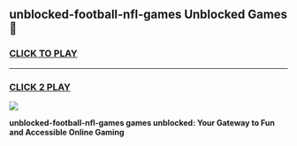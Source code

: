 
## unblocked-football-nfl-games Unblocked Games👋
<h3>
<a href="https://news.freeplayer.one?title=unblocked-football-nfl-games&ref=16F">CLICK TO PLAY</a></h3>
<hr>

<h3>
<a href="https://news.freeplayer.one?title=unblocked-football-nfl-games&ref=16F">CLICK 2 PLAY</a>
  
</h3>

<a href="https://news.freeplayer.one?title=unblocked-football-nfl-games&ref=16F/"><img src="https://clearcache.store/games.png"></a>


**unblocked-football-nfl-games games unblocked: Your Gateway to Fun and Accessible Online Gaming**
